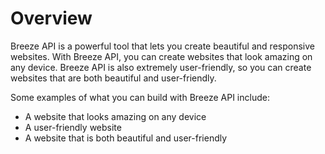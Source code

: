 # Overview

Breeze API is a powerful tool that lets you create beautiful and responsive websites. With Breeze API, you can create websites that look amazing on any device. Breeze API is also extremely user-friendly, so you can create websites that are both beautiful and user-friendly.

Some examples of what you can build with Breeze API include:

- A website that looks amazing on any device
- A user-friendly website
- A website that is both beautiful and user-friendly
